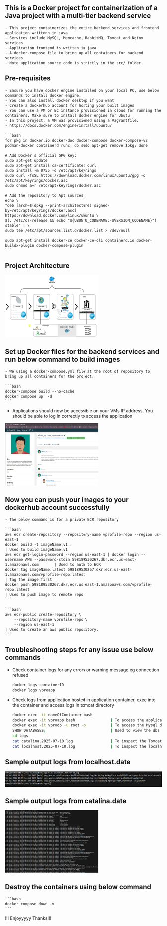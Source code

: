 ## This is a Docker project for containerization of a Java project with a multi-tier backend service

    - This project containerizes the entire backend services and frontend application writtenn in java
    - Services include MySQL, Memcache, RabbitMQ, Tomcat and Nginx services 
    - Application frontend is written in java
    - A docker-compose file to bring up all containers for backend services 
    - Note application source code is strictly in the src/ folder. 

## Pre-requisites 

    - Ensure you have docker engine installed on your local PC, use below commands to install docker engine.  
    - You can also install docker desktop if you want 
    - Create a dockerhub account for hosting your built images 
    - You can use a VM or EC instance provisioned in cloud for running the containers. Make sure to install docker engine for Ubutu
    - In this project, a VM was provisioned using a Vagrantfile.
    - https://docs.docker.com/engine/install/ubuntu/

    ```bash
    for pkg in docker.io docker-doc docker-compose docker-compose-v2 podman-docker containerd runc; do sudo apt-get remove $pkg; done

    # Add Docker's official GPG key:
    sudo apt-get update
    sudo apt-get install ca-certificates curl
    sudo install -m 0755 -d /etc/apt/keyrings
    sudo curl -fsSL https://download.docker.com/linux/ubuntu/gpg -o /etc/apt/keyrings/docker.asc
    sudo chmod a+r /etc/apt/keyrings/docker.asc

    # Add the repository to Apt sources:
    echo \
    "deb [arch=$(dpkg --print-architecture) signed-by=/etc/apt/keyrings/docker.asc] https://download.docker.com/linux/ubuntu \
    $(. /etc/os-release && echo "${UBUNTU_CODENAME:-$VERSION_CODENAME}") stable" | \
    sudo tee /etc/apt/sources.list.d/docker.list > /dev/null

    sudo apt-get install docker-ce docker-ce-cli containerd.io docker-buildx-plugin docker-compose-plugin
    ```

## Project Architecture 

<img src="pictures/image1.png" alt="alt text" width="300" height="200"/>


## Set up Docker files for the backend services and run below command to build images 

    - We using a docker-compose.yml file at the root of repository to bring up all containers for the project. 

    ```bash
    docker-compose build --no-cache 
    docker compose up  -d 
    ```
- Applications should now be accessible on your VMs IP address. You should be able to log in correctly to access the application 

<img src="pictures/image.png" alt="alt text" width="300" height="200"/>

## Now you can push your images to your dockerhub account successfully 
    
    - The below command is for a private ECR repository

    ```bash
    aws ecr create-repository --repository-name vprofile-repo --region us-east-1                                    
    docker build -t imageName:v1 .                                                                                                                  | Used to build imageName:v1
    aws ecr get-login-password --region us-east-1 | docker login --username AWS --password-stdin 598189530267.dkr.ecr.us-east-1.amazonaws.com       | Used to auth to ECR
    docker tag imageName:latest 598189530267.dkr.ecr.us-east-1.amazonaws.com/vprofile-repo:latest                                                   | Tag the image first 
    docker push 598189530267.dkr.ecr.us-east-1.amazonaws.com/vprofile-repo:latest                                                                   | Used to push image to remote repo. 
    ```

    ```bash
    aws ecr-public create-repository \
        --repository-name vprofile-repo \
        --region us-east-1                                                                                              | Used to create an aws public repository.
    ```
## Troubleshooting steps for any issue use below commands 

- Check container logs for any errors or warning message eg connection refused 

    ```bash         
    docker logs containerID
    docker logs vproapp
    ```
- Check logs from application hosted in application container, exec into the container and access logs in tomcat directory 

    ```bash
    docker exec -it nameOfContainer bash
    docker exec -it vproapp bash                | To access the application container
    docker exec -it vprodb -u root -p           | To access the Mysql database to confirm table and users were created 
    SHOW DATABASES;                             | Used to view the dbs in the MySQL database 
    cd logs
    cat catalina.2025-07-10.log                 | To inspect the Tomcat service for any errors 
    cat localhost.2025-07-10.log                | To inspect the localhost comm with backend for any errors 
    ```
## Sample output logs from localhost.date

<img src="pictures/image2.png" alt="alt text" width="1000" height="50"/>

## Sample output logs from catalina.date

<img src="pictures/image3.png" alt="alt text" width="300" height="200"/>

## Destroy the containers using below command 

    ```bash
    docker compose down -v 
    ```

!!! Enjoyyyyy Thanks!!!